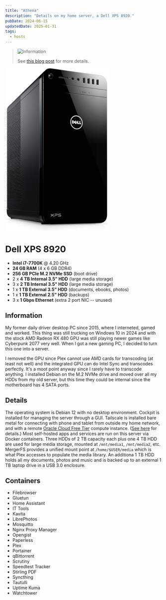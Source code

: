 ```yaml
---
title: "Athena"
description: "Details on my home server, a Dell XPS 8920."
pubDate: 2024-06-15
updatedDate: 2025-01-31
tags:
  - hosts
---
```


> <img src="/assets/info.svg" class="info" loading="lazy" decoding="async" alt="Information">
>
> See <a href="/blog/how-i-setup-home-server/" target="_blank" data-umami-event="wiki-athena-home-server-blog">this blog post</a> for more details.

![Dell XPS 8920](../../img/wiki/xps8920.jpg)

# Dell XPS 8920 

- **Intel i7-7700K** @ 4.20 GHz
- **24 GB RAM** (4 x 6 GB DDR4)
- **256 GB PCIe M.2 NVMe SSD** (boot drive)
- 2 x **4 TB Internal 3.5" HDD** (large media storage)
- 3 x **2 TB Internal 3.5" HDD** (large media storage)
- 1 x **1 TB External 3.5" HDD** (documents, ebooks, photos)
- 1 x **1 TB External 2.5" HDD** (backups)
- 3 x **1 Gbps Ethernet** (extra 2 port NIC -- unused)

## Information

My former daily driver desktop PC since 2015, where I interneted, gamed and worked. This thing was still trucking on Windows 10 in 2024 and with the stock AMD Radeon RX 480 GPU was still playing newer games like Cyberpunk 2077 very well. When I got a new gaming PC, I decided to turn this one into a server.

I removed the GPU since Plex cannot use AMD cards for transcoding (at least not well) and the integrated GPU can do Intel Sync and transcodes perfectly. It's a moot point anyway since I rarely have to transcode anything. I installed Debian on the M.2 NVMe drive and moved over all my HDDs from my old server, but this time they could be internal since the motherboard has 4 SATA ports.

## Details

The operating system is Debian 12 with no desktop environment. Cockpit is installed for managing the server through a GUI. Tailscale is installed bare metal for connecting with phone and tablet from outside my home network, and with a remote <a href="https://www.oracle.com/cloud/free" target="_blank">Oracle Cloud Free Tier</a> compute instance. (<a href="/blog/expose-plex-tailscale-vps/" target="_blank">See here</a> for details.) Most self-hosted apps and services are run on this server via Docker containers. Three HDDs of 2 TB capacity each plus one 4 TB HDD are used for large media storage, mounted at `/mnt/media1`, `/mnt/media2`, etc. MergerFS provides a unified mount point at `/home/$USER/media` which is what Plex accesses to populate the media library. An additiona 1 TB HDD holds all my documents, photos and music and is backed up to an external 1 TB laptop drive in a USB 3.0 enclosure.

## Containers

- Filebrowser
- Gluetun
- Home Assistant
- IT Tools
- Kavita
- LibrePhotos
- Mosquitto
- Nginx Proxy Manager
- Opengist
- Paperless
- Plex
- Portainer
- qBittorrent
- Scrutiny
- Speedtest Tracker
- Stirling PDF
- Syncthing
- Tautulli
- Uptime Kuma
- Watchtower